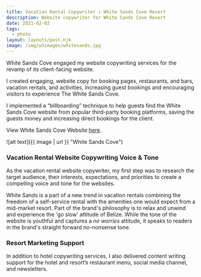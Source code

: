 ```yaml
---
title: Vacation Rental Copywriter | White Sands Cove Resort
description: Website copywriter for White Sands Cove Resort
date: 2021-02-02
tags:
  - photo
layout: layouts/post.njk
image: /img/w3images/whitesands.jpg
---
```

White Sands Cove engaged my website copywriting services for the revamp of its client-facing website.

I created engaging, website copy for booking pages, restaurants, and bars, vacation rentals, and activities, increasing guest bookings and encouraging visitors to experience The White Sands Cove.

I implemented a “billboarding” technique to help guests find the White Sands Cove website from popular third-party booking platforms, saving the guests money and increasing direct bookings for the client.

View White Sands Cove Website [here](https://www.whitesandscove.com/).

![alt text]({{ image | url }} "White Sands Cove")

### Vacation Rental Website Copywriting Voice & Tone

As the vacation rental website copywriter, my first step was to research the target audience, their interests, expectations, and priorities to create a compelling voice and tone for the websites.

White Sands is a part of a new trend in vacation rentals combining the freedom of a self-service rental with the amenities one would expect from a mid-market resort. Part of the brand's philosophy is to relax and unwind and experience the 'go slow' attitude of Belize. While the tone of the website is youthful and captures a *no worries* attitude, it speaks to readers in the brand's straight forward no-nonsense tone.

### Resort Marketing Support

In addition to hotel copywriting services, I also delivered content writing support for the hotel and resort’s restaurant menu, social media channel, and newsletters.

